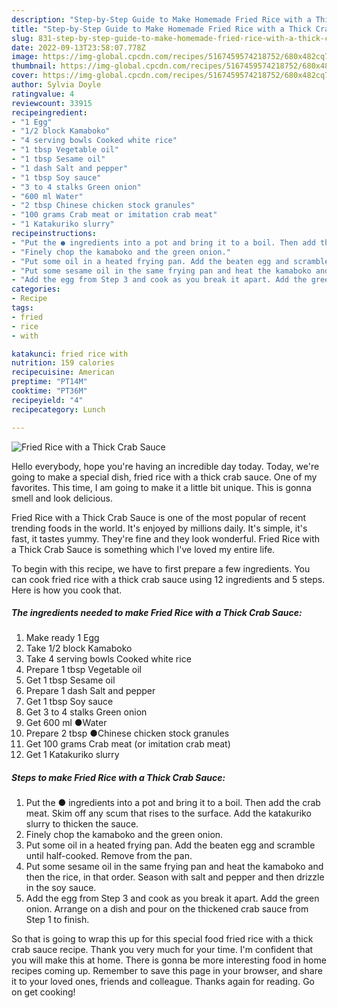 ```yaml
---
description: "Step-by-Step Guide to Make Homemade Fried Rice with a Thick Crab Sauce"
title: "Step-by-Step Guide to Make Homemade Fried Rice with a Thick Crab Sauce"
slug: 831-step-by-step-guide-to-make-homemade-fried-rice-with-a-thick-crab-sauce
date: 2022-09-13T23:58:07.778Z
image: https://img-global.cpcdn.com/recipes/5167459574218752/680x482cq70/fried-rice-with-a-thick-crab-sauce-recipe-main-photo.jpg
thumbnail: https://img-global.cpcdn.com/recipes/5167459574218752/680x482cq70/fried-rice-with-a-thick-crab-sauce-recipe-main-photo.jpg
cover: https://img-global.cpcdn.com/recipes/5167459574218752/680x482cq70/fried-rice-with-a-thick-crab-sauce-recipe-main-photo.jpg
author: Sylvia Doyle
ratingvalue: 4
reviewcount: 33915
recipeingredient:
- "1 Egg"
- "1/2 block Kamaboko"
- "4 serving bowls Cooked white rice"
- "1 tbsp Vegetable oil"
- "1 tbsp Sesame oil"
- "1 dash Salt and pepper"
- "1 tbsp Soy sauce"
- "3 to 4 stalks Green onion"
- "600 ml Water"
- "2 tbsp Chinese chicken stock granules"
- "100 grams Crab meat or imitation crab meat"
- "1 Katakuriko slurry"
recipeinstructions:
- "Put the ● ingredients into a pot and bring it to a boil. Then add the crab meat. Skim off any scum that rises to the surface. Add the katakuriko slurry to thicken the sauce."
- "Finely chop the kamaboko and the green onion."
- "Put some oil in a heated frying pan. Add the beaten egg and scramble until half-cooked. Remove from the pan."
- "Put some sesame oil in the same frying pan and heat the kamaboko and then the rice, in that order. Season with salt and pepper and then drizzle in the soy sauce."
- "Add the egg from Step 3 and cook as you break it apart. Add the green onion. Arrange on a dish and pour on the thickened crab sauce from Step 1 to finish."
categories:
- Recipe
tags:
- fried
- rice
- with

katakunci: fried rice with 
nutrition: 159 calories
recipecuisine: American
preptime: "PT14M"
cooktime: "PT36M"
recipeyield: "4"
recipecategory: Lunch

---
```



![Fried Rice with a Thick Crab Sauce](https://img-global.cpcdn.com/recipes/5167459574218752/680x482cq70/fried-rice-with-a-thick-crab-sauce-recipe-main-photo.jpg)

Hello everybody, hope you're having an incredible day today. Today, we're going to make a special dish, fried rice with a thick crab sauce. One of my favorites. This time, I am going to make it a little bit unique. This is gonna smell and look delicious.

Fried Rice with a Thick Crab Sauce is one of the most popular of recent trending foods in the world. It's enjoyed by millions daily. It's simple, it's fast, it tastes yummy. They're fine and they look wonderful. Fried Rice with a Thick Crab Sauce is something which I've loved my entire life.




To begin with this recipe, we have to first prepare a few ingredients. You can cook fried rice with a thick crab sauce using 12 ingredients and 5 steps. Here is how you cook that.

<!--inarticleads1-->

##### The ingredients needed to make Fried Rice with a Thick Crab Sauce:

1. Make ready 1 Egg
1. Take 1/2 block Kamaboko
1. Take 4 serving bowls Cooked white rice
1. Prepare 1 tbsp Vegetable oil
1. Get 1 tbsp Sesame oil
1. Prepare 1 dash Salt and pepper
1. Get 1 tbsp Soy sauce
1. Get 3 to 4 stalks Green onion
1. Get 600 ml ●Water
1. Prepare 2 tbsp ●Chinese chicken stock granules
1. Get 100 grams Crab meat (or imitation crab meat)
1. Get 1 Katakuriko slurry




<!--inarticleads2-->

##### Steps to make Fried Rice with a Thick Crab Sauce:

1. Put the ● ingredients into a pot and bring it to a boil. Then add the crab meat. Skim off any scum that rises to the surface. Add the katakuriko slurry to thicken the sauce.
1. Finely chop the kamaboko and the green onion.
1. Put some oil in a heated frying pan. Add the beaten egg and scramble until half-cooked. Remove from the pan.
1. Put some sesame oil in the same frying pan and heat the kamaboko and then the rice, in that order. Season with salt and pepper and then drizzle in the soy sauce.
1. Add the egg from Step 3 and cook as you break it apart. Add the green onion. Arrange on a dish and pour on the thickened crab sauce from Step 1 to finish.




So that is going to wrap this up for this special food fried rice with a thick crab sauce recipe. Thank you very much for your time. I'm confident that you will make this at home. There is gonna be more interesting food in home recipes coming up. Remember to save this page in your browser, and share it to your loved ones, friends and colleague. Thanks again for reading. Go on get cooking!
